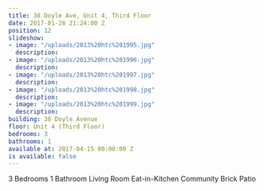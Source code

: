 ```yaml
---
title: 38 Doyle Ave, Unit 4, Third Floor
date: 2017-01-28 21:24:00 Z
position: 12
slideshow:
- image: "/uploads/2013%20htc%201995.jpg"
  description: 
- image: "/uploads/2013%20htc%201996.jpg"
  description: 
- image: "/uploads/2013%20htc%201997.jpg"
  description: 
- image: "/uploads/2013%20htc%201998.jpg"
  description: 
- image: "/uploads/2013%20htc%201999.jpg"
  description: 
building: 38 Doyle Avenue
floor: Unit 4 (Third Floor)
bedrooms: 3
bathrooms: 1
available at: 2017-04-15 00:00:00 Z
is available: false
---
```


3 Bedrooms
1 Bathroom
Living Room
Eat-in-Kitchen
Community Brick Patio
